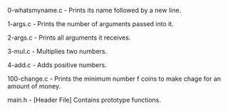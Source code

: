 0-whatsmyname.c - Prints its name followed by a new line.

1-args.c - Prints the number of arguments passed into it.

2-args.c - Prints all arguments it receives.

3-mul.c - Multiplies two numbers.

4-add.c - Adds positive numbers.

100-change.c - Prints the minimum number f coins to make chage for an amount of money.

main.h - [Header File] Contains prototype functions. 
